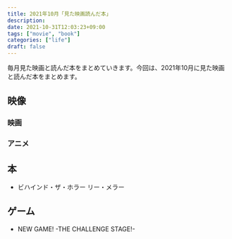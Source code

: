 ```yaml
---
title: 2021年10月「見た映画読んだ本」
description:
date: 2021-10-31T12:03:23+09:00
tags: ["movie", "book"]
categories: ["life"]
draft: false
---
```


毎月見た映画と読んだ本をまとめていきます。今回は、2021年10月に見た映画と読んだ本をまとめます。

## 映像

### 映画


### アニメ


## 本

* ビハインド・ザ・ホラー リー・メラー

## ゲーム

* NEW GAME! -THE CHALLENGE STAGE!-
